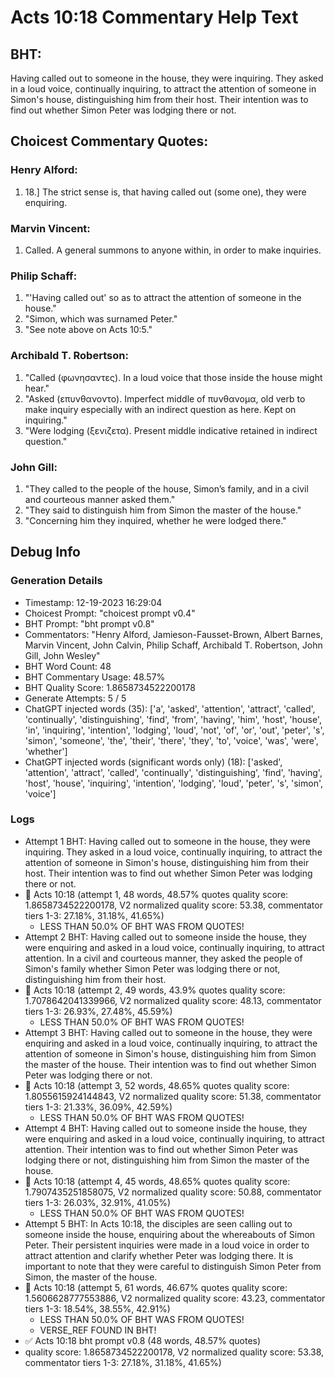 # Acts 10:18 Commentary Help Text

## BHT:
Having called out to someone in the house, they were inquiring. They asked in a loud voice, continually inquiring, to attract the attention of someone in Simon's house, distinguishing him from their host. Their intention was to find out whether Simon Peter was lodging there or not.

## Choicest Commentary Quotes:
### Henry Alford:
1.  18.] The strict sense is, that having called out (some one), they were enquiring.

### Marvin Vincent:
1. Called. A general summons to anyone within, in order to make inquiries.


### Philip Schaff:
1. "'Having called out' so as to attract the attention of someone in the house." 
2. "Simon, which was surnamed Peter."
3. "See note above on Acts 10:5."

### Archibald T. Robertson:
1. "Called (φωνησαντες). In a loud voice that those inside the house might hear."
2. "Asked (επυνθανοντο). Imperfect middle of πυνθανομα, old verb to make inquiry especially with an indirect question as here. Kept on inquiring."
3. "Were lodging (ξενιζετα). Present middle indicative retained in indirect question."

### John Gill:
1. "They called to the people of the house, Simon’s family, and in a civil and courteous manner asked them." 
2. "They said to distinguish him from Simon the master of the house." 
3. "Concerning him they inquired, whether he were lodged there."


## Debug Info
### Generation Details
- Timestamp: 12-19-2023 16:29:04
- Choicest Prompt: "choicest prompt v0.4"
- BHT Prompt: "bht prompt v0.8"
- Commentators: "Henry Alford, Jamieson-Fausset-Brown, Albert Barnes, Marvin Vincent, John Calvin, Philip Schaff, Archibald T. Robertson, John Gill, John Wesley"
- BHT Word Count: 48
- BHT Commentary Usage: 48.57%
- BHT Quality Score: 1.8658734522200178
- Generate Attempts: 5 / 5
- ChatGPT injected words (35):
	['a', 'asked', 'attention', 'attract', 'called', 'continually', 'distinguishing', 'find', 'from', 'having', 'him', 'host', 'house', 'in', 'inquiring', 'intention', 'lodging', 'loud', 'not', 'of', 'or', 'out', 'peter', 's', 'simon', 'someone', 'the', 'their', 'there', 'they', 'to', 'voice', 'was', 'were', 'whether']
- ChatGPT injected words (significant words only) (18):
	['asked', 'attention', 'attract', 'called', 'continually', 'distinguishing', 'find', 'having', 'host', 'house', 'inquiring', 'intention', 'lodging', 'loud', 'peter', 's', 'simon', 'voice']

### Logs
- Attempt 1 BHT: Having called out to someone in the house, they were inquiring. They asked in a loud voice, continually inquiring, to attract the attention of someone in Simon's house, distinguishing him from their host. Their intention was to find out whether Simon Peter was lodging there or not.
- 🔄 Acts 10:18 (attempt 1, 48 words, 48.57% quotes quality score: 1.8658734522200178, V2 normalized quality score: 53.38, commentator tiers 1-3: 27.18%, 31.18%, 41.65%) 
	- LESS THAN 50.0% OF BHT WAS FROM QUOTES!
- Attempt 2 BHT: Having called out to someone inside the house, they were enquiring and asked in a loud voice, continually inquiring, to attract attention. In a civil and courteous manner, they asked the people of Simon's family whether Simon Peter was lodging there or not, distinguishing him from their host.
- 🔄 Acts 10:18 (attempt 2, 49 words, 43.9% quotes quality score: 1.7078642041339966, V2 normalized quality score: 48.13, commentator tiers 1-3: 26.93%, 27.48%, 45.59%) 
	- LESS THAN 50.0% OF BHT WAS FROM QUOTES!
- Attempt 3 BHT: Having called out to someone in the house, they were enquiring and asked in a loud voice, continually inquiring, to attract the attention of someone in Simon's house, distinguishing him from Simon the master of the house. Their intention was to find out whether Simon Peter was lodging there or not.
- 🔄 Acts 10:18 (attempt 3, 52 words, 48.65% quotes quality score: 1.8055615924144843, V2 normalized quality score: 51.38, commentator tiers 1-3: 21.33%, 36.09%, 42.59%) 
	- LESS THAN 50.0% OF BHT WAS FROM QUOTES!
- Attempt 4 BHT: Having called out to someone inside the house, they were enquiring and asked in a loud voice, continually inquiring, to attract attention. Their intention was to find out whether Simon Peter was lodging there or not, distinguishing him from Simon the master of the house.
- 🔄 Acts 10:18 (attempt 4, 45 words, 48.65% quotes quality score: 1.7907435251858075, V2 normalized quality score: 50.88, commentator tiers 1-3: 26.03%, 32.91%, 41.05%) 
	- LESS THAN 50.0% OF BHT WAS FROM QUOTES!
- Attempt 5 BHT: In Acts 10:18, the disciples are seen calling out to someone inside the house, enquiring about the whereabouts of Simon Peter. Their persistent inquiries were made in a loud voice in order to attract attention and clarify whether Peter was lodging there. It is important to note that they were careful to distinguish Simon Peter from Simon, the master of the house.
- 🔄 Acts 10:18 (attempt 5, 61 words, 46.67% quotes quality score: 1.5606628777553886, V2 normalized quality score: 43.23, commentator tiers 1-3: 18.54%, 38.55%, 42.91%) 
	- LESS THAN 50.0% OF BHT WAS FROM QUOTES! 
	- VERSE_REF FOUND IN BHT!
- ✅ Acts 10:18 bht prompt v0.8 (48 words, 48.57% quotes)
- quality score: 1.8658734522200178, V2 normalized quality score: 53.38, commentator tiers 1-3: 27.18%, 31.18%, 41.65%)
